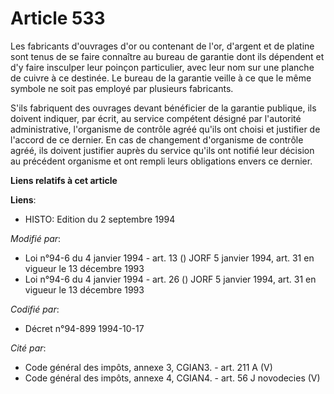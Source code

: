 # Article 533

Les fabricants d'ouvrages d'or ou contenant de l'or, d'argent et de platine sont tenus de se faire connaître au bureau de
garantie dont ils dépendent et d'y faire insculper leur poinçon particulier, avec leur nom sur une planche de cuivre à ce
destinée. Le bureau de la garantie veille à ce que le même symbole ne soit pas employé par plusieurs fabricants.

S'ils fabriquent des ouvrages devant bénéficier de la garantie publique, ils doivent indiquer, par écrit, au service
compétent désigné par l'autorité administrative, l'organisme de contrôle agréé qu'ils ont choisi et justifier de l'accord de
ce dernier. En cas de changement d'organisme de contrôle agréé, ils doivent justifier auprès du service qu'ils ont notifié
leur décision au précédent organisme et ont rempli leurs obligations envers ce dernier.

**Liens relatifs à cet article**

**Liens**:

  - HISTO: Edition du 2 septembre 1994

_Modifié par_:

  - Loi n°94-6 du 4 janvier 1994 - art. 13 () JORF 5 janvier 1994, art. 31 en vigueur le 13 décembre 1993
  - Loi n°94-6 du 4 janvier 1994 - art. 26 () JORF 5 janvier 1994, art. 31 en vigueur le 13 décembre 1993

_Codifié par_:

  - Décret n°94-899 1994-10-17

_Cité par_:

  - Code général des impôts, annexe 3, CGIAN3. - art. 211 A (V)
  - Code général des impôts, annexe 4, CGIAN4. - art. 56 J novodecies (V)
